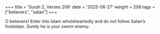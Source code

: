 +++
title = 'Surah 2, Verses 208'
date = '2025-08-27'
weight = 208
tags = ["believers", "satan"]
+++

O believers! Enter into Islam wholeheartedly and do not follow Satan’s footsteps. Surely he is your sworn enemy.